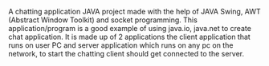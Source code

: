 A chatting application JAVA project made with the help of JAVA Swing, AWT (Abstract Window Toolkit) and socket programming. This application/program is a good example of using java.io, java.net to create chat application.
It is made up of 2 applications the client application that runs on user PC and server application which runs on any pc on the network, to start the chatting client should get connected to the server.
